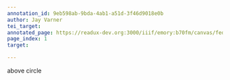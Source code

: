 ```yaml
---
annotation_id: 9eb598ab-9bda-4ab1-a51d-3f46d9018e0b
author: Jay Varner
tei_target: 
annotated_page: https://readux-dev.org:3000/iiif/emory:b70fm/canvas/fedora:emory:gz6dp
page_index: 1
target: 

---
```

<p>above circle</p>